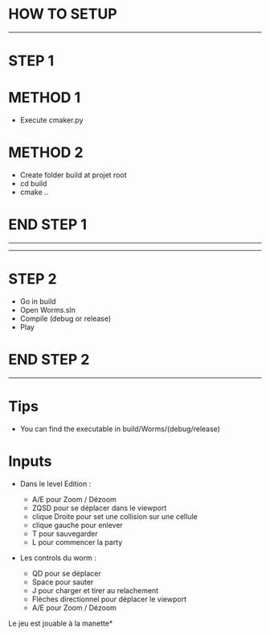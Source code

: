 # HOW TO SETUP

--------------------------------------------------
# STEP 1 

# METHOD 1
- Execute cmaker.py

# METHOD 2
- Create folder build at projet root
- cd build
- cmake ..

# END STEP 1
--------------------------------------------------

--------------------------------------------------
# STEP 2

- Go in build
- Open Worms.sln
- Compile (debug or release)
- Play

#  END STEP 2
--------------------------------------------------

# Tips
- You can find the executable in build/Worms/(debug/release)


# Inputs
- Dans le level Edition :
    - A/E pour Zoom / Dézoom
    - ZQSD pour se déplacer dans le viewport
    - clique Droite pour set une collision sur une cellule
    - clique gauche pour enlever
    - T pour sauvegarder
    - L pour commencer la party
    
- Les controls du worm :
    - QD pour se déplacer
    - Space pour sauter
    - J pour charger et tirer au relachement
    - Flèches directionnel pour déplacer le viewport
    - A/E pour Zoom / Dézoom

Le jeu est jouable à la manette*